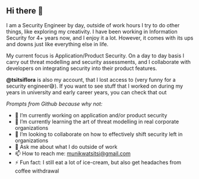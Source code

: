 ## Hi there 👋

I am a Security Engineer by day, outside of work hours I try to do other things, like exploring my creativity. I have been working in Information Security for 4+ years now, and I enjoy it a lot. However, it comes with its ups and downs just like everything else in life.

My current focus is Application/Product Security. On a day to day basis I carry out threat modelling and security assessments, and I collaborate with developers on integrating security into their product features. 

**@tsitsiflora** is also my account, that I lost access to (very funny for a security engineer😅). If you want to see stuff that I worked on during my years in university and early career years, you can check that out

*Prompts from Github because why not:*

- 🔭 I’m currently working on application and/or product security
- 🌱 I’m currently learning the art of threat modelling in real corporate organizations
- 👯 I’m looking to collaborate on how to effectively shift security left in organizations
- 💬 Ask me about what I do outside of work
- 📫 How to reach me: munikwatsitsi@gmail.com
- ⚡ Fun fact: I still eat a lot of ice-cream, but also get headaches from coffee withdrawal
